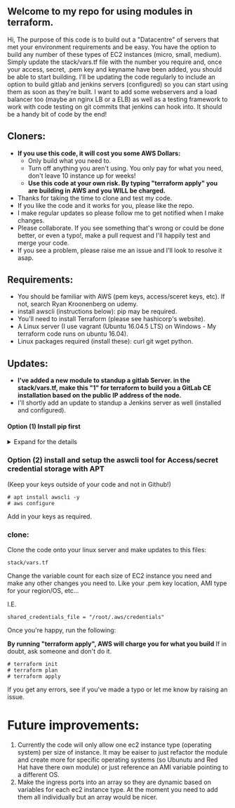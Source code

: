 ## Welcome to my repo for using modules in terraform.

Hi,
The purpose of this code is to build out a "Datacentre" of servers that met your environment requirements and be easy. You have the option to build any number of these types of EC2 instances (micro, small, medium). Simply update the stack/vars.tf file with the number you require and, once your access, secret, .pem key and keyname have been added, you should be able to start building. I'll be updating the code regularly to include an option to build gitlab and jenkins servers (configured) so you can start using them as soon as they're built. I want to add some webservers and a load balancer too (maybe an nginx LB or a ELB) as well as a testing framework to work with code testing on git commits that jenkins can hook into. It should be a handy bit of code by the end! 

## Cloners:
 * **If you use this code, it will cost you some AWS Dollars:**
   * Only build what you need to.
   * Turn off anything you aren't using. You only pay for what you need, don't leave 10 instance up for weeks!
   * **Use this code at your own risk. By typing "terraform apply" you are building in AWS and you WILL be charged.**
 * Thanks for taking the time to clone and test my code.
 * If you like the code and it works for you, please like the repo.
 * I make regular updates so please follow me to get notified when I make changes.
 * Please collaborate. If you see something that's wrong or could be done better, or even a typo!, make a pull request and I'll happily test and merge your code.
 * If you see a problem, please raise me an issue and I'll look to resolve it asap.
 
## Requirements:

 * You should be familiar with AWS (pem keys, access/sceret keys, etc). If not, search Ryan Kroonenberg on udemy.
 * install awscli (instructions below): pip may be required.
 * You'll need to install Terraform (please see hashicorp's website).
 * A Linux server (I use vagrant (Ubuntu 16.04.5 LTS) on Windows - My terraform code runs on ubuntu 16.04).
 * Linux packages required (install these): curl git wget python. 


## Updates:
 * **I've added a new module to standup a gitlab Server. in the stack/vars.tf, make this "1" for terraform to build you a GitLab CE installation based on the public IP address of the node.**
 * I'll shortly add an update to standup a Jenkins server as well (installed and configured).
 
#### Option (1) Install pip first
<details>
 <summary>Expand for the details</summary>
  <p>

Use the curl command to download the installation script:
````
# curl -O https://bootstrap.pypa.io/get-pip.py
  % Total    % Received % Xferd  Average Speed   Time    Time     Time  Current
                                 Dload  Upload   Total   Spent    Left  Speed
100 1622k  100 1622k    0     0   766k      0  0:00:02  0:00:02 --:--:--  766k

# python get-pip.py
Collecting pip
  Downloading https://files.pythonhosted.org/packages/c2/d7/90f34cb0d83a6c5631cf71dfe64cc1054598c843a92b400e55675cc2ac37/pip-18.1-py2.py3-none-any.whl (1.3MB)
    100% |████████████████████████████████| 1.3MB 1.6MB/s
Collecting setuptools
  Downloading https://files.pythonhosted.org/packages/37/06/754589caf971b0d2d48f151c2586f62902d93dc908e2fd9b9b9f6aa3c9dd/setuptools-40.6.3-py2.py3-none-any.whl (573kB)
    100% |████████████████████████████████| 573kB 1.2MB/s
Collecting wheel
  Downloading https://files.pythonhosted.org/packages/ff/47/1dfa4795e24fd6f93d5d58602dd716c3f101cfd5a77cd9acbe519b44a0a9/wheel-0.32.3-py2.py3-none-any.whl
Installing collected packages: pip, setuptools, wheel
Successfully installed pip-18.1 setuptools-40.6.3 wheel-0.32.3

# pip install awscli
Collecting awscli
  Downloading https://files.pythonhosted.org/packages/25/08/45e02aac4dea0a120c3ab7f537cf4fcb37b5a45a7b5bece825aa432f3ad3/awscli-1.16.84-py2.py3-none-any.whl (1.4MB)
    100% |████████████████████████████████| 1.4MB 631kB/s
Collecting docutils>=0.10 (from awscli)
  Downloading https://files.pythonhosted.org/packages/50/09/c53398e0005b11f7ffb27b7aa720c617aba53be4fb4f4f3f06b9b5c60f28/docutils-0.14-py2-none-any.whl (543kB)
    100% |████████████████████████████████| 552kB 1.5MB/s
Collecting botocore==1.12.74 (from awscli)
  Downloading https://files.pythonhosted.org/packages/4c/52/b5264c71ebfc037a1edb234beafc15f20c83cf53466fe094a77d34625008/botocore-1.12.74-py2.py3-none-any.whl (5.2MB)
    100% |████████████████████████████████| 5.2MB 589kB/s
Collecting PyYAML<=3.13,>=3.10 (from awscli)
  Downloading https://files.pythonhosted.org/packages/9e/a3/1d13970c3f36777c583f136c136f804d70f500168edc1edea6daa7200769/PyYAML-3.13.tar.gz (270kB)
    100% |████████████████████████████████| 276kB 1.5MB/s
Collecting s3transfer<0.2.0,>=0.1.12 (from awscli)
  Downloading https://files.pythonhosted.org/packages/d7/14/2a0004d487464d120c9fb85313a75cd3d71a7506955be458eebfe19a6b1d/s3transfer-0.1.13-py2.py3-none-any.whl (59kB)
    100% |████████████████████████████████| 61kB 1.5MB/s
Collecting rsa<=3.5.0,>=3.1.2 (from awscli)
  Downloading https://files.pythonhosted.org/packages/e1/ae/baedc9cb175552e95f3395c43055a6a5e125ae4d48a1d7a924baca83e92e/rsa-3.4.2-py2.py3-none-any.whl (46kB)
    100% |████████████████████████████████| 51kB 1.7MB/s
Collecting colorama<=0.3.9,>=0.2.5 (from awscli)
  Downloading https://files.pythonhosted.org/packages/db/c8/7dcf9dbcb22429512708fe3a547f8b6101c0d02137acbd892505aee57adf/colorama-0.3.9-py2.py3-none-any.whl
Collecting urllib3<1.25,>=1.20; python_version == "2.7" (from botocore==1.12.74->awscli)
  Downloading https://files.pythonhosted.org/packages/62/00/ee1d7de624db8ba7090d1226aebefab96a2c71cd5cfa7629d6ad3f61b79e/urllib3-1.24.1-py2.py3-none-any.whl (118kB)
    100% |████████████████████████████████| 122kB 1.7MB/s
Collecting jmespath<1.0.0,>=0.7.1 (from botocore==1.12.74->awscli)
  Downloading https://files.pythonhosted.org/packages/b7/31/05c8d001f7f87f0f07289a5fc0fc3832e9a57f2dbd4d3b0fee70e0d51365/jmespath-0.9.3-py2.py3-none-any.whl
Collecting python-dateutil<3.0.0,>=2.1; python_version >= "2.7" (from botocore==1.12.74->awscli)
  Downloading https://files.pythonhosted.org/packages/74/68/d87d9b36af36f44254a8d512cbfc48369103a3b9e474be9bdfe536abfc45/python_dateutil-2.7.5-py2.py3-none-any.whl (225kB)
    100% |████████████████████████████████| 235kB 1.9MB/s
Collecting futures<4.0.0,>=2.2.0; python_version == "2.6" or python_version == "2.7" (from s3transfer<0.2.0,>=0.1.12->awscli)
  Downloading https://files.pythonhosted.org/packages/2d/99/b2c4e9d5a30f6471e410a146232b4118e697fa3ffc06d6a65efde84debd0/futures-3.2.0-py2-none-any.whl
Collecting pyasn1>=0.1.3 (from rsa<=3.5.0,>=3.1.2->awscli)
  Downloading https://files.pythonhosted.org/packages/7b/7c/c9386b82a25115cccf1903441bba3cbadcfae7b678a20167347fa8ded34c/pyasn1-0.4.5-py2.py3-none-any.whl (73kB)
    100% |████████████████████████████████| 81kB 2.0MB/s
Collecting six>=1.5 (from python-dateutil<3.0.0,>=2.1; python_version >= "2.7"->botocore==1.12.74->awscli)
  Downloading https://files.pythonhosted.org/packages/73/fb/00a976f728d0d1fecfe898238ce23f502a721c0ac0ecfedb80e0d88c64e9/six-1.12.0-py2.py3-none-any.whl
Building wheels for collected packages: PyYAML
  Running setup.py bdist_wheel for PyYAML ... done
  Stored in directory: /root/.cache/pip/wheels/ad/da/0c/74eb680767247273e2cf2723482cb9c924fe70af57c334513f
Successfully built PyYAML
Installing collected packages: docutils, urllib3, jmespath, six, python-dateutil, botocore, PyYAML, futures, s3transfer, pyasn1, rsa, colorama, awscli
Successfully installed PyYAML-3.13 awscli-1.16.84 botocore-1.12.74 colorama-0.3.9 docutils-0.14 futures-3.2.0 jmespath-0.9.3 pyasn1-0.4.5 python-dateutil-2.7.5 rsa-3.4.2 s3transfer-0.1.13 six-1.12.0 urllib3-1.24.1
````
</p></details>

### Option (2) install and setup the aswcli tool for Access/secret credential storage with APT
(Keep your keys outside of your code and not in Github!)
````
# apt install awscli -y
# aws configure
````
Add in your keys as required.

### clone:
Clone the code onto your linux server and make updates to this files:

````
stack/vars.tf
````

Change the variable count for each size of EC2 instance you need and make any other changes you need to.
Like your .pem key location, AMI type for your region/OS, etc...

I.E.
````
shared_credentials_file = "/root/.aws/credentials"
````
Once you're happy, run the following:

**By running "terraform apply", AWS will charge you for what you build**
If in doubt, ask someone and don't do it.
````
# terraform init
# terraform plan
# terraform apply
````

If you get any errors, see if you've made a typo or let me know by raising an issue.

# Future improvements:

1) Currently the code will only allow one ec2 instance type (operating system) per size of instance. It may be eaiser to just refactor the module and create more for specific operating systems (so Ubunutu and Red Hat have there own module) or just reference an AMI variable pointing to a different OS.
2) Make the ingress ports into an array so they are dynamic based on variables for each ec2 instance type. At the moment you need to add them all individually but an array would be nicer.

